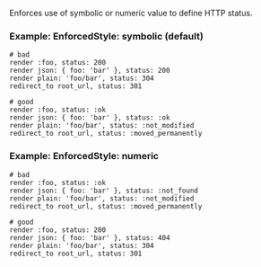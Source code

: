 Enforces use of symbolic or numeric value to define HTTP status.

### Example: EnforcedStyle: symbolic (default)
    # bad
    render :foo, status: 200
    render json: { foo: 'bar' }, status: 200
    render plain: 'foo/bar', status: 304
    redirect_to root_url, status: 301

    # good
    render :foo, status: :ok
    render json: { foo: 'bar' }, status: :ok
    render plain: 'foo/bar', status: :not_modified
    redirect_to root_url, status: :moved_permanently

### Example: EnforcedStyle: numeric
    # bad
    render :foo, status: :ok
    render json: { foo: 'bar' }, status: :not_found
    render plain: 'foo/bar', status: :not_modified
    redirect_to root_url, status: :moved_permanently

    # good
    render :foo, status: 200
    render json: { foo: 'bar' }, status: 404
    render plain: 'foo/bar', status: 304
    redirect_to root_url, status: 301
